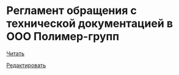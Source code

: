 # Регламент обращения с технической документацией в ООО Полимер-групп
[Читать](https://github.com/invoteco/Reglament-CD/blob/master/REGLAMENT.MD)

[Редактировать](https://github.com/invoteco/Reglament-CD/edit/master/REGLAMENT.MD)
